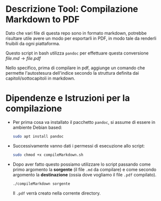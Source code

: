 # Descrizione Tool: Compilazione Markdown to PDF

Dato che vari file di questa repo sono in formato markdown, potrebbe risultare utile avere un modo per esportarli in PDF, in modo tale
da renderli fruibili da ogni piattaforma.

Questo script in bash utilizza `pandoc` per effettuare questa conversione $file.md \rightarrow file.pdf$

Nello specifico, prima di compilare in pdf, aggiunge un comando che permette l'autostesura dell'indice secondo la struttura definita dai capitoli/sottocapitoli in markdown.

# Dipendenze e Istruzioni per la compilazione

- Per prima cosa va installato il pacchetto `pandoc`, si assume di essere in ambiente Debian based:

    ```bash
    sudo apt install pandoc
    ```
- Successivamente vanno dati i permessi di esecuzione allo script:
    ```bash
    sudo chmod +x compileMarkdown.sh
    ```
- Dopo aver fatto questo possiamo utilizzare lo script passando come primo argomento la **sorgente** (il file `.md` da compilare) e come secondo argomento la **destinazione** (ossia dove vogliamo il file `.pdf` compilato).
    ```bash
    ./compileMarkdown sorgente
    ```
    Il `.pdf` verrà creato nella corrente directory.